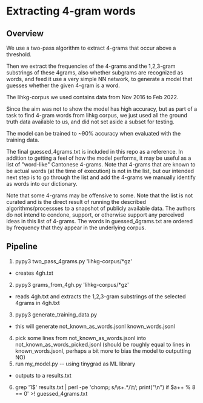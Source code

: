 # Extracting 4-gram words

## Overview

We use a two-pass algorithm to extract 4-grams that occur above a threshold.

Then we extract the frequencies of the 4-grams and the 1,2,3-gram substrings of
these 4grams, also whether subgrams are recognized as words, and feed it use a
very simple NN network, to generate a model that guesses whether the given
4-gram is a word.

The lihkg-corpus we used contains data from Nov 2016 to Feb 2022.

Since the aim was not to show the model has high accuracy, but as part of a
task to find 4-gram words from lihkg corpus, we just used all the ground truth
data available to us, and did not set aside a subset for testing.

The model can be trained to ~90% accuracy when evaluated with the training data.

The final guessed_4grams.txt is included in this repo as a reference. In
addition to getting a feel of how the model performs, it may be useful as a
list of "word-like" Cantonese 4-grams. Note that 4-grams that are known to be
actual words (at the time of execution) is not in the list, but our intended
next step is to go through the list and add the 4-grams we manually identify as
words into our dictionary.

Note that some 4-grams may be offensive to some. Note that the list is not
curated and is the direct result of running the described algorithms/processses
to a snapshot of publicly available data. The authors do not intend to condone,
support, or otherwise support any perceived ideas in this list of 4-grams. The
words in guessed_4grams.txt are ordered by frequency that they appear in the
underlying corpus.

## Pipeline

1. pypy3 two_pass_4grams.py 'lihkg-corpus/*gz'
  - creates 4gh.txt
2. pypy3 grams_from_4gh.py 'lihkg-corpus/*gz'
  - reads 4gh.txt and extracts the 1,2,3-gram substrings of the selected 4grams in 4gh.txt
3. pypy3 generate_training_data.py
  - this will generate not_known_as_words.jsonl known_words.jsonl
4. pick some lines from not_known_as_words.jsonl into not_known_as_words_picked.jsonl (should be roughly equal to lines in known_words.jsonl, perhaps a bit more to bias the model to outputting NO)
5. run my_model.py -- using tinygrad as ML library
  - outputs to a results.txt
6. grep '1$' results.txt  | perl -pe 'chomp; s/\s+.*/\t/; print("\n") if $a++ % 8 == 0' >! guessed_4grams.txt
